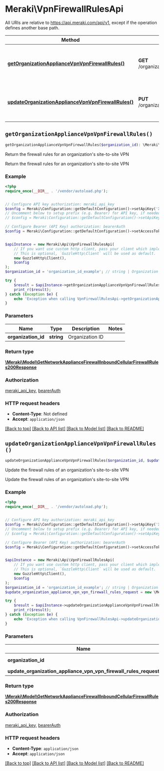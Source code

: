 # Meraki\VpnFirewallRulesApi

All URIs are relative to https://api.meraki.com/api/v1, except if the operation defines another base path.

| Method | HTTP request | Description |
| ------------- | ------------- | ------------- |
| [**getOrganizationApplianceVpnVpnFirewallRules()**](VpnFirewallRulesApi.md#getOrganizationApplianceVpnVpnFirewallRules) | **GET** /organizations/{organizationId}/appliance/vpn/vpnFirewallRules | Return the firewall rules for an organization&#39;s site-to-site VPN |
| [**updateOrganizationApplianceVpnVpnFirewallRules()**](VpnFirewallRulesApi.md#updateOrganizationApplianceVpnVpnFirewallRules) | **PUT** /organizations/{organizationId}/appliance/vpn/vpnFirewallRules | Update the firewall rules of an organization&#39;s site-to-site VPN |


## `getOrganizationApplianceVpnVpnFirewallRules()`

```php
getOrganizationApplianceVpnVpnFirewallRules($organization_id): \Meraki\Model\GetNetworkApplianceFirewallInboundCellularFirewallRules200Response
```

Return the firewall rules for an organization's site-to-site VPN

Return the firewall rules for an organization's site-to-site VPN

### Example

```php
<?php
require_once(__DIR__ . '/vendor/autoload.php');


// Configure API key authorization: meraki_api_key
$config = Meraki\Configuration::getDefaultConfiguration()->setApiKey('X-Cisco-Meraki-API-Key', 'YOUR_API_KEY');
// Uncomment below to setup prefix (e.g. Bearer) for API key, if needed
// $config = Meraki\Configuration::getDefaultConfiguration()->setApiKeyPrefix('X-Cisco-Meraki-API-Key', 'Bearer');

// Configure Bearer (API Key) authorization: bearerAuth
$config = Meraki\Configuration::getDefaultConfiguration()->setAccessToken('YOUR_ACCESS_TOKEN');


$apiInstance = new Meraki\Api\VpnFirewallRulesApi(
    // If you want use custom http client, pass your client which implements `GuzzleHttp\ClientInterface`.
    // This is optional, `GuzzleHttp\Client` will be used as default.
    new GuzzleHttp\Client(),
    $config
);
$organization_id = 'organization_id_example'; // string | Organization ID

try {
    $result = $apiInstance->getOrganizationApplianceVpnVpnFirewallRules($organization_id);
    print_r($result);
} catch (Exception $e) {
    echo 'Exception when calling VpnFirewallRulesApi->getOrganizationApplianceVpnVpnFirewallRules: ', $e->getMessage(), PHP_EOL;
}
```

### Parameters

| Name | Type | Description  | Notes |
| ------------- | ------------- | ------------- | ------------- |
| **organization_id** | **string**| Organization ID | |

### Return type

[**\Meraki\Model\GetNetworkApplianceFirewallInboundCellularFirewallRules200Response**](../Model/GetNetworkApplianceFirewallInboundCellularFirewallRules200Response.md)

### Authorization

[meraki_api_key](../../README.md#meraki_api_key), [bearerAuth](../../README.md#bearerAuth)

### HTTP request headers

- **Content-Type**: Not defined
- **Accept**: `application/json`

[[Back to top]](#) [[Back to API list]](../../README.md#endpoints)
[[Back to Model list]](../../README.md#models)
[[Back to README]](../../README.md)

## `updateOrganizationApplianceVpnVpnFirewallRules()`

```php
updateOrganizationApplianceVpnVpnFirewallRules($organization_id, $update_organization_appliance_vpn_vpn_firewall_rules_request): \Meraki\Model\GetNetworkApplianceFirewallInboundCellularFirewallRules200Response
```

Update the firewall rules of an organization's site-to-site VPN

Update the firewall rules of an organization's site-to-site VPN

### Example

```php
<?php
require_once(__DIR__ . '/vendor/autoload.php');


// Configure API key authorization: meraki_api_key
$config = Meraki\Configuration::getDefaultConfiguration()->setApiKey('X-Cisco-Meraki-API-Key', 'YOUR_API_KEY');
// Uncomment below to setup prefix (e.g. Bearer) for API key, if needed
// $config = Meraki\Configuration::getDefaultConfiguration()->setApiKeyPrefix('X-Cisco-Meraki-API-Key', 'Bearer');

// Configure Bearer (API Key) authorization: bearerAuth
$config = Meraki\Configuration::getDefaultConfiguration()->setAccessToken('YOUR_ACCESS_TOKEN');


$apiInstance = new Meraki\Api\VpnFirewallRulesApi(
    // If you want use custom http client, pass your client which implements `GuzzleHttp\ClientInterface`.
    // This is optional, `GuzzleHttp\Client` will be used as default.
    new GuzzleHttp\Client(),
    $config
);
$organization_id = 'organization_id_example'; // string | Organization ID
$update_organization_appliance_vpn_vpn_firewall_rules_request = new \Meraki\Model\UpdateOrganizationApplianceVpnVpnFirewallRulesRequest(); // \Meraki\Model\UpdateOrganizationApplianceVpnVpnFirewallRulesRequest

try {
    $result = $apiInstance->updateOrganizationApplianceVpnVpnFirewallRules($organization_id, $update_organization_appliance_vpn_vpn_firewall_rules_request);
    print_r($result);
} catch (Exception $e) {
    echo 'Exception when calling VpnFirewallRulesApi->updateOrganizationApplianceVpnVpnFirewallRules: ', $e->getMessage(), PHP_EOL;
}
```

### Parameters

| Name | Type | Description  | Notes |
| ------------- | ------------- | ------------- | ------------- |
| **organization_id** | **string**| Organization ID | |
| **update_organization_appliance_vpn_vpn_firewall_rules_request** | [**\Meraki\Model\UpdateOrganizationApplianceVpnVpnFirewallRulesRequest**](../Model/UpdateOrganizationApplianceVpnVpnFirewallRulesRequest.md)|  | [optional] |

### Return type

[**\Meraki\Model\GetNetworkApplianceFirewallInboundCellularFirewallRules200Response**](../Model/GetNetworkApplianceFirewallInboundCellularFirewallRules200Response.md)

### Authorization

[meraki_api_key](../../README.md#meraki_api_key), [bearerAuth](../../README.md#bearerAuth)

### HTTP request headers

- **Content-Type**: `application/json`
- **Accept**: `application/json`

[[Back to top]](#) [[Back to API list]](../../README.md#endpoints)
[[Back to Model list]](../../README.md#models)
[[Back to README]](../../README.md)
